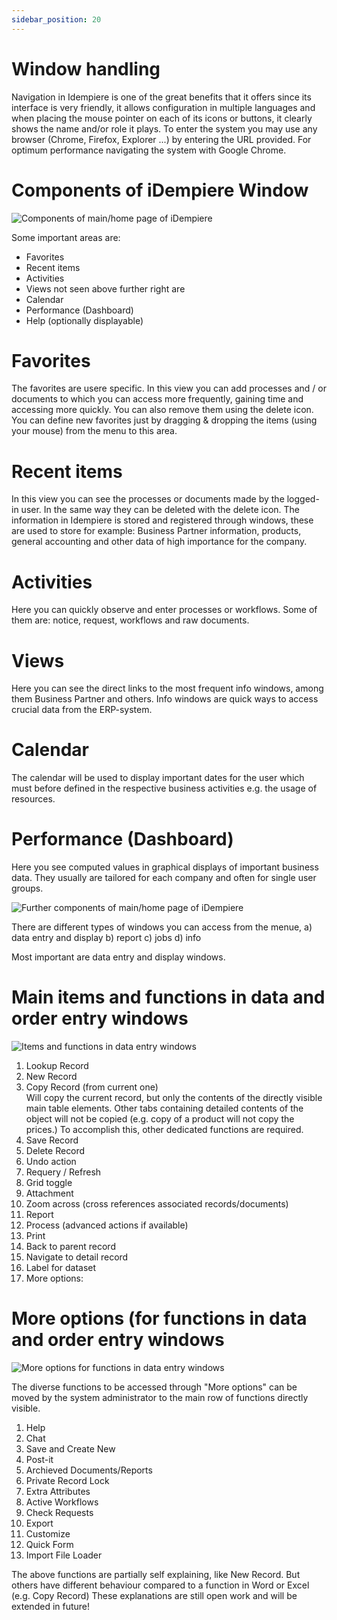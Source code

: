 ```yaml
---
sidebar_position: 20
---
```



# Window handling 
Navigation in Idempiere is one of the great benefits that it offers since its interface is very
friendly, it allows configuration in multiple languages and when placing the mouse pointer
on each of its icons or buttons, it clearly shows the name and/or role it plays. To enter the
system you may use any browser (Chrome, Firefox, Explorer ...) by entering the URL
provided. For optimum performance navigating the system with Google Chrome.

# Components of iDempiere Window
![Components of main/home page of iDempiere](./PNGs/Screen_basicplane.png)

Some important areas are:
- Favorites
- Recent items
- Activities
- Views
not seen above further right are
- Calendar
- Performance (Dashboard)
- Help (optionally displayable)

# Favorites
The favorites are usere specific. In this view you can add processes and / or documents to which you can access
more frequently, gaining time and accessing more quickly. You can also remove them
using the delete icon.
You can define new favorites just by dragging & dropping the items (using your mouse)
from the menu to this area.

# Recent items
In this view you can see the processes or documents made by the
logged-in user. In the same way they can be deleted with the delete icon.
The information in Idempiere is stored and registered through windows, these are used to
store for example: Business Partner information, products, general accounting and other
data of high importance for the company.

# Activities
Here you can quickly observe and enter processes or workflows. Some of them
are: notice, request, workflows and raw documents.

# Views
Here you can see the direct links to the most frequent info windows, among them
Business Partner and others. Info windows are quick ways to access crucial data from the ERP-system.

# Calendar
The calendar will be used to display important dates for the user which must before defined in the respective business activities e.g. the usage of resources.

# Performance (Dashboard)
Here you see computed values in graphical displays of important business data. They usually are tailored for each company and often for single user groups.

![Further components of main/home page of iDempiere](./PNGs/Screen_basicrightpart.png)

There are different types of windows you can access from the menue, a) data entry and display b) report c) jobs d) info

Most important are data entry and display windows.

# Main items and functions in data and order entry windows

![Items and functions in data entry windows](./PNGs/FunctionsOnDataEditWindows_Open.png)

1. Lookup Record
2. New Record
3. Copy Record (from current one)  
    Will copy the current record, but only the contents of the directly visible main table elements. Other tabs containing detailed contents of the object will not be copied (e.g. copy of a product will not copy the prices.) To accomplish this, other dedicated functions are required. 
4. Save Record
5. Delete Record
6. Undo action
7. Requery / Refresh
8. Grid toggle
9. Attachment
10. Zoom across (cross references associated records/documents)
11. Report
12. Process (advanced actions if available)
13. Print
14. Back to parent record
15. Navigate to detail record
16. Label for dataset
17. More options:


# More options (for functions in data and order entry windows

![More options for functions in data entry windows](./PNGs/FunctionsOnDataEditWindows_HiddenExtras.png)

The diverse functions to be accessed through "More options" can be moved by the system administrator to the main row of functions directly visible.
1. Help
2. Chat
3. Save and Create New
4. Post-it
5. Archieved Documents/Reports
6. Private Record Lock
7. Extra Attributes
8. Active Workflows
9. Check Requests
10. Export
11. Customize
12. Quick Form
13. Import File Loader

The above functions are partially self explaining, like New Record. But others have different behaviour compared to a function in Word or Excel (e.g. Copy Record)
These explanations are still open work and will be extended in future!
